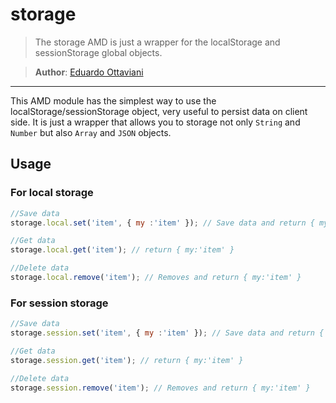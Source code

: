 # storage

> The storage AMD is just a wrapper for the localStorage and sessionStorage global objects.

>**Author**: [Eduardo Ottaviani](//github.com/Javiani)

---

This AMD module has the simplest way to use the localStorage/sessionStorage object, very useful to persist data on client side.
It is just a wrapper that allows you to storage not only `String` and `Number` but also `Array` and `JSON` objects.

## Usage

### For local storage

```js
//Save data
storage.local.set('item', { my :'item' }); // Save data and return { my:'item' }

//Get data
storage.local.get('item'); // return { my:'item' }

//Delete data
storage.local.remove('item'); // Removes and return { my:'item' }
```

### For session storage

```js
//Save data
storage.session.set('item', { my :'item' }); // Save data and return { my:'item' }

//Get data
storage.session.get('item'); // return { my:'item' }

//Delete data
storage.session.remove('item'); // Removes and return { my:'item' }
```
